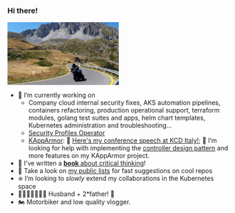 ### Hi there!
<img src=./img/tornante-terminillo-smaller.png width="250px" align="center">
<br>


- 🔭 I’m currently working on
   - Company cloud internal security fixes, AKS automation pipelines, containers refactoring, production operational support, terraform modules, golang test suites and apps, helm chart templates, Kubernetes administration and troubleshooting...
   - [Security Profiles Operator](https://github.com/tuxerrante/security-profiles-operator)
   - [KAppArmor](https://github.com/tuxerrante/kapparmor): 🎤 [Here's my conference speech at KCD Italy!](https://www.youtube.com/watch?v=YCXcH-3RSlE);  🤔 I’m looking for help with implementing the [controller design pattern](https://book.kubebuilder.io/architecture.html) and more features on my KAppArmor project.
- 📕 I've written a [**book** about critical thinking](https://www.amazon.it/Guida-pratica-Pensiero-Critico-Bussola/dp/B0F267MWNP)!
- 🌱 Take a look on [my public lists](https://github.com/tuxerrante?tab=stars) for fast suggestions on cool repos
- ⎈  I’m looking to *slowly* extend my collaborations in the Kubernetes space
- 👨🏻‍👩🏼‍👧‍👧🏻 Husband + 2*father! 🤯
- 🏍️ Motorbiker and low quality vlogger.


<!--
**tuxerrante/tuxerrante** is a ✨ _special_ ✨ repository because its `README.md` (this file) appears on your GitHub profile.

Here are some ideas to get you started:

- 🔭 I’m currently working on ...
- 🌱 I’m currently learning ...
- 👯 I’m looking to collaborate on ...
- 🤔 I’m looking for help with ...
- 💬 Ask me about ...
- 📫 How to reach me: ...
- 😄 Pronouns: ...
- ⚡ Fun fact: ...
-->
